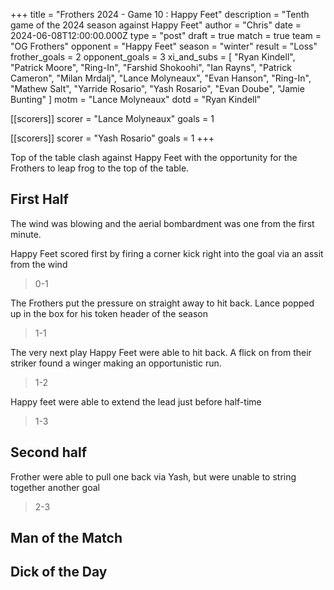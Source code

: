 +++
title = "Frothers 2024 - Game 10 : Happy Feet"
description = "Tenth game of the 2024 season against Happy Feet"
author = "Chris"
date = 2024-06-08T12:00:00.000Z
type = "post"
draft = true
match = true
team = "OG Frothers"
opponent = "Happy Feet"
season = "winter"
result = "Loss"
frother_goals = 2
opponent_goals = 3
xi_and_subs = [
  "Ryan Kindell",
  "Patrick Moore",
  "Ring-In",
  "Farshid Shokoohi",
  "Ian Rayns",
  "Patrick Cameron",
  "Milan Mrdalj",
  "Lance Molyneaux",
  "Evan Hanson",
  "Ring-In",
  "Mathew Salt",
  "Yarride Rosario",
  "Yash Rosario",
  "Evan Doube",
  "Jamie Bunting"
]
motm = "Lance Molyneaux"
dotd = "Ryan Kindell"

[[scorers]]
scorer = "Lance Molyneaux"
goals = 1

[[scorers]]
scorer = "Yash Rosario"
goals = 1
+++

Top of the table clash against Happy Feet with the opportunity for the Frothers to leap frog to the top of the table.

## First Half

The wind was blowing and the aerial bombardment was one from the first minute.

Happy Feet scored first by firing a corner kick right into the goal via an assit from the wind

> 0-1

The Frothers put the pressure on straight away to hit back. Lance popped up in the box for his token header of the season

> 1-1

The very next play Happy Feet were able to hit back. A flick on from their striker found a winger making an opportunistic run.

> 1-2

Happy feet were able to extend the lead just before half-time

> 1-3

## Second half

Frother were able to pull one back via Yash, but were unable to string together another goal

> 2-3

## Man of the Match

## Dick of the Day

